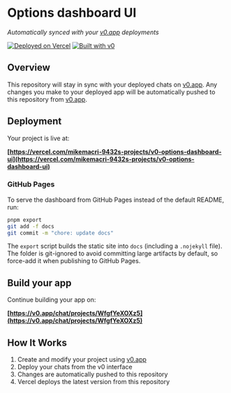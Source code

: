 # Options dashboard UI

*Automatically synced with your [v0.app](https://v0.app) deployments*

[![Deployed on Vercel](https://img.shields.io/badge/Deployed%20on-Vercel-black?style=for-the-badge&logo=vercel)](https://vercel.com/mikemacri-9432s-projects/v0-options-dashboard-ui)
[![Built with v0](https://img.shields.io/badge/Built%20with-v0.app-black?style=for-the-badge)](https://v0.app/chat/projects/WfgfYeXOXz5)

## Overview

This repository will stay in sync with your deployed chats on [v0.app](https://v0.app).
Any changes you make to your deployed app will be automatically pushed to this repository from [v0.app](https://v0.app).

## Deployment

Your project is live at:

**[https://vercel.com/mikemacri-9432s-projects/v0-options-dashboard-ui](https://vercel.com/mikemacri-9432s-projects/v0-options-dashboard-ui)**

### GitHub Pages

To serve the dashboard from GitHub Pages instead of the default README, run:

```bash
pnpm export
git add -f docs
git commit -m "chore: update docs"
```

The `export` script builds the static site into `docs` (including a `.nojekyll` file). The folder is git-ignored to avoid committing large artifacts by default, so force-add it when publishing to GitHub Pages.

## Build your app

Continue building your app on:

**[https://v0.app/chat/projects/WfgfYeXOXz5](https://v0.app/chat/projects/WfgfYeXOXz5)**

## How It Works

1. Create and modify your project using [v0.app](https://v0.app)
2. Deploy your chats from the v0 interface
3. Changes are automatically pushed to this repository
4. Vercel deploys the latest version from this repository
